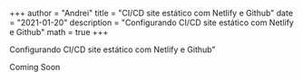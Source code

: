 +++
author = "Andrei"
title = "CI/CD site estático com Netlify e Github"
date = "2021-01-20"
description = "Configurando CI/CD site estático com Netlify e Github"
math = true
+++

Configurando CI/CD site estático com Netlify e Github"
<!--more-->


Coming Soon
